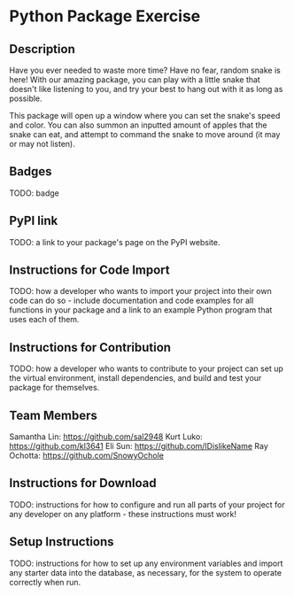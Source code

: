 # Python Package Exercise
## Description
Have you ever needed to waste more time? Have no fear, random snake is here! With our amazing package, you can play with a little snake that doesn't like listening to you, and try your best to hang out with it as long as possible.

This package will open up a window where you can set the snake's speed and color. You can also summon an inputted amount of apples that the snake can eat, and attempt to command the snake to move around (it may or may not listen). 

## Badges
TODO: badge

## PyPI link
TODO: a link to your package's page on the PyPI website.

## Instructions for Code Import
TODO: how a developer who wants to import your project into their own code can do so - include documentation and code examples for all functions in your package and a link to an example Python program that uses each of them.

## Instructions for Contribution
TODO: how a developer who wants to contribute to your project can set up the virtual environment, install dependencies, and build and test your package for themselves.

## Team Members
Samantha Lin: https://github.com/sal2948
Kurt Luko: https://github.com/kl3641
Eli Sun: https://github.com/IDislikeName
Ray Ochotta: https://github.com/SnowyOchole

## Instructions for Download
TODO: instructions for how to configure and run all parts of your project for any developer on any platform - these instructions must work!

## Setup Instructions 
TODO: instructions for how to set up any environment variables and import any starter data into the database, as necessary, for the system to operate correctly when run.